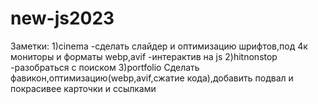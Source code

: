 # new-js2023
Заметки:
1)cinema
-сделать слайдер и оптимизацию шрифтов,под 4к мониторы и форматы webp,avif
-интерактив на js
2)hitnonstop
-разобраться с поиском
3)portfolio
Сделать фавикон,оптимизацию(webp,avif,сжатие кода),добавить подвал и покрасивее карточки и ссылками
